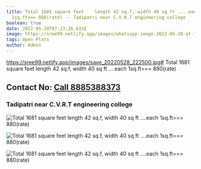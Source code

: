 ```yaml
---
title: Total 1681 square feet    length 42 sq.f, width 40 sq ft ....each
  1sq.ft=== 880(rate) -- Tadipatri near C.V.R.T engineering college
boolean: true
date: 2022-05-28T07:23:26.633Z
image: https://sree99.netlify.app/images/whatsapp-image-2022-05-28-at-10.17.11-am.jpeg
tags: Open Plots
author: Admin
---
```

https://sree99.netlify.app/images/save_20220528_222500.jpg# Total 1681 square feet    length 42 sq.f, width 40 sq ft ....each 1sq.ft=== 880(rate)

## Contact No: [Call 8885388373](tel:8885388373) 

 

### Tadipatri near C.V.R.T engineering college

![Total 1681 square feet    length 42 sq.f, width 40 sq ft ....each 1sq.ft=== 880(rate)](https://sree99.netlify.app/images/whatsapp-image-2022-05-28-at-10.18.22-am-1-.jpeg)

![Total 1681 square feet    length 42 sq.f, width 40 sq ft ....each 1sq.ft=== 880(rate)](https://sree99.netlify.app/images/whatsapp-image-2022-05-28-at-10.18.21-am.jpeg)

![Total 1681 square feet    length 42 sq.f, width 40 sq ft ....each 1sq.ft=== 880(rate)](https://sree99.netlify.app/images/whatsapp-image-2022-05-28-at-10.18.22-am.jpeg)